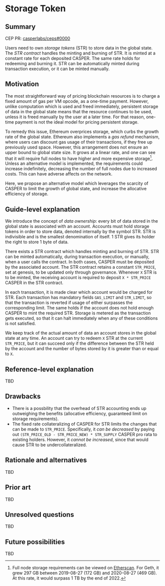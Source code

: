 # Storage Token

## Summary

[summary]: #summary

CEP PR: [casperlabs/ceps#0000](https://github.com/casperlabs/ceps/pull/0000)

Users need to own *storage tokens* (STR) to store data in the global state. The *STR contract* handles the minting and burning of STR. It is minted at a constant rate for each deposited CASPER. The same rate holds for redeeming and burning it. STR can be automatically minted during transaction execution, or it can be minted manually.

## Motivation

[motivation]: #motivation

The most straightforward way of pricing blockchain resources is to charge a fixed amount of gas per VM opcode, as a one-time payment. However, unlike computation which is used and freed immediately, persistent storage of data in the global state means that the resource continues to be used, unless it is freed manually by the user at a later time. For that reason, one-time payment is not the ideal model for pricing persistent storage.

To remedy this issue, Ethereum overprices storage, which curbs the growth rate of the global state. Ethereum also implements a *gas refund* mechanism, where users can discount gas usage of their transactions, if they free up previously used space. However, this arrangement does not ensure an upper bound to global state size. It grows at a linear rate, and one can see that it will require full nodes to have higher and more expensive storage[^1]. Unless an alternative model is implemented, the requirements could increase indefinitely, decreasing the number of full nodes due to increased costs. This can have adverse affects on the network.

Here, we propose an alternative model which leverages the scarcity of CASPER to limit the growth of global state, and increase the allocative efficiency of storage.

## Guide-level explanation

[guide-level-explanation]: #guide-level-explanation

We introduce the concept of *data ownership*: every bit of data stored in the global state is associated with an account. Accounts must hold storage tokens in order to store data, denoted internally by the symbol STR. STR is indivisible and is the smallest denomination of itself. 1 STR gives its holder the right to store 1 byte of data.

There exists a STR contract which handles minting and burning of STR. STR can be minted automatically, during transaction execution, or manually, when a user calls the contract. In both cases, CASPER must be deposited by the associated account. The STR contract retains a constant `STR_PRICE`, set at genesis, to be updated only through governance. Whenever `X` STR is to be minted, the receiving account is required to deposit `X * STR_PRICE` CASPER in the STR contract.

In each transaction, it is made clear which account would be charged for STR. Each transaction has mandatory fields `GAS_LIMIT` and `STR_LIMIT`, so that the transaction is reverted if usage of either surpasses the corresponding limit. The same holds if the account does not hold enough CASPER to mint the required STR. Storage is metered as the transaction gets executed, so that it can halt immediately when any of these conditions is not satisfied.

We keep track of the actual amount of data an account stores in the global state at any time. An account can try to redeem `X` STR at the current `STR_PRICE`, but it can succeed only if the difference between the STR held by the account and the number of bytes stored by it is greater than or equal to `X`.

## Reference-level explanation

[reference-level-explanation]: #reference-level-explanation

TBD

## Drawbacks

[drawbacks]: #drawbacks

- There is a possbility that the overhead of STR accounting ends up outweighing the benefits (allocative efficiency, guaranteed limit on storage requirements).
- The fixed rate collateralizing of CASPER for STR limits the changes that can be made to `STR_PRICE`. Specifically, it *can be decreased* by paying out `(STR_PRICE_OLD - STR_PRICE_NEW) * STR_SUPPLY` CASPER pro rata to existing holders. However, it *cannot be increased*, since that would cause STR to be undercollateralized.

## Rationale and alternatives

[rationale-and-alternatives]: #rationale-and-alternatives

TBD

## Prior art

[prior-art]: #prior-art

TBD

## Unresolved questions

[unresolved-questions]: #unresolved-questions

TBD

## Future possibilities

[future-possibilities]: #future-possibilities

TBD

[^1]: Full node storage requirements can be viewed on [Etherscan](https://etherscan.io/chartsync/chaindefault). For Geth, it grew 297 GB between 2019-08-27 (172 GB) and 2020-08-27 (469 GB). At this rate, it would surpass 1 TB by the end of 2022.
